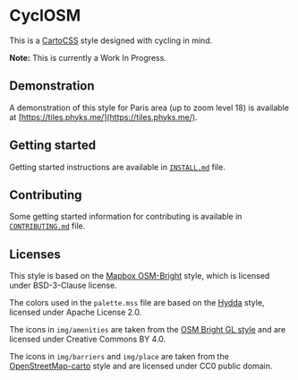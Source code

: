 CyclOSM
=======

This is a [CartoCSS](https://carto.com/developers/styling/cartocss/) style
designed with cycling in mind.

**Note:** This is currently a Work In Progress.

## Demonstration

A demonstration of this style for Paris area (up to zoom level 18) is
available at [https://tiles.phyks.me/](https://tiles.phyks.me/).

## Getting started

Getting started instructions are available in [`INSTALL.md`](INSTALL.md) file.

## Contributing

Some getting started information for contributing is available in
[`CONTRIBUTING.md`](CONTRIBUTING.md) file.


## Licenses

This style is based on the [Mapbox
OSM-Bright](https://github.com/mapbox/osm-bright/commit/f1c8780cd7fe9d707fca693a82fdca38b7a98936)
style, which is licensed under BSD-3-Clause license.

The colors used in the `palette.mss` file are based on the
[Hydda](https://github.com/karlwettin/tilemill-style-hydda/tree/bb27f0a9cad1920e19ae8febd39f6f9328369e6f)
style, licensed under Apache License 2.0.

The icons in `img/amenities` are taken from the [OSM Bright GL
style](https://github.com/openmaptiles/osm-bright-gl-style/tree/327e1b41987893b958e3aae06abc2cc7363dc5aa/icons)
and are licensed under Creative Commons BY 4.0.

The icons in `img/barriers` and `img/place` are taken from the
[OpenStreetMap-carto](https://github.com/gravitystorm/openstreetmap-carto)
style and are licensed under CC0 public domain.
